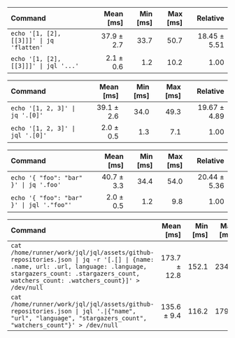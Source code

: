 | Command | Mean [ms] | Min [ms] | Max [ms] | Relative |
|:---|---:|---:|---:|---:|
| `echo '[1, [2], [[3]]]' \| jq 'flatten'` | 37.9 ± 2.7 | 33.7 | 50.7 | 18.45 ± 5.51 |
| `echo '[1, [2], [[3]]]' \| jql '...'` | 2.1 ± 0.6 | 1.2 | 10.2 | 1.00 |

| Command | Mean [ms] | Min [ms] | Max [ms] | Relative |
|:---|---:|---:|---:|---:|
| `echo '[1, 2, 3]' \| jq '.[0]'` | 39.1 ± 2.6 | 34.0 | 49.3 | 19.67 ± 4.89 |
| `echo '[1, 2, 3]' \| jql '.[0]'` | 2.0 ± 0.5 | 1.3 | 7.1 | 1.00 |

| Command | Mean [ms] | Min [ms] | Max [ms] | Relative |
|:---|---:|---:|---:|---:|
| `echo '{ "foo": "bar" }' \| jq '.foo'` | 40.7 ± 3.3 | 34.4 | 54.0 | 20.44 ± 5.36 |
| `echo '{ "foo": "bar" }' \| jql '."foo"'` | 2.0 ± 0.5 | 1.2 | 9.8 | 1.00 |

| Command | Mean [ms] | Min [ms] | Max [ms] | Relative |
|:---|---:|---:|---:|---:|
| `cat /home/runner/work/jql/jql/assets/github-repositories.json \| jq -r '[.[] \| {name: .name, url: .url, language: .language, stargazers_count: .stargazers_count, watchers_count: .watchers_count}]' > /dev/null` | 173.7 ± 12.8 | 152.1 | 234.0 | 1.28 ± 0.13 |
| `cat /home/runner/work/jql/jql/assets/github-repositories.json \| jql '.\|{"name", "url", "language", "stargazers_count", "watchers_count"}' > /dev/null` | 135.6 ± 9.4 | 116.2 | 179.7 | 1.00 |

